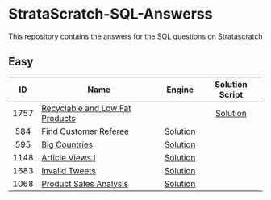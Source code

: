# StrataScratch-SQL-Answerss
This repository contains the answers for the SQL questions on Stratascratch

## Easy
| ID | Name | Engine | Solution Script |
|:-------:|--------------------------|:-----------:|:-----------:|
|1757| [Recyclable and Low Fat Products](https://leetcode.com/problems/recyclable-and-low-fat-products/description/?envType=study-plan-v2&envId=top-sql-50)|| [Solution](/Solutions/1757_Recyclable_and_Low_Fat_Products.sql) 
|584| [Find Customer Referee](https://leetcode.com/problems/find-customer-referee/description/?envType=study-plan-v2&envId=top-sql-50)| [Solution](/Solutions/584_Find_Customer_Referee.sql) 
|595| [Big Countries](https://leetcode.com/problems/big-countries/description/?envType=study-plan-v2&envId=top-sql-50)| [Solution](/Solutions/595_Big_Countries.sql) 
|1148| [Article Views I](https://leetcode.com/problems/article-views-i/?envType=study-plan-v2&envId=top-sql-50)|[Solution](Solutions/1148_Article_Views_I.sql)
|1683| [Invalid Tweets](https://leetcode.com/problems/invalid-tweets/description/?envType=study-plan-v2&envId=top-sql-50)|[Solution](Solutions/1683_Invalid_Tweets.sql)
|1068| [Product Sales Analysis](https://leetcode.com/problems/invalid-tweets/description/?envType=study-plan-v2&envId=top-sql-50)|[Solution](Solutions/1683_Invalid_Tweets.sql)
